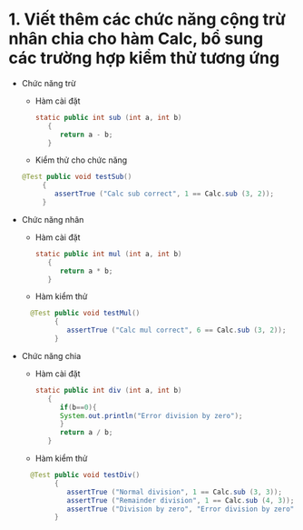 # 1. Viết thêm các chức năng cộng trừ nhân chia cho hàm Calc, bổ sung các trường hợp kiểm thử tương ứng

- Chức năng trừ
  - Hàm cài đặt
    ```java
    static public int sub (int a, int b)
       {
          return a - b;
       }
    ```
   - Kiểm thử cho chức năng
   ```java
  @Test public void testSub()
        {
           assertTrue ("Calc sub correct", 1 == Calc.sub (3, 2));
        } 
  ```
   
- Chức năng nhân
  - Hàm cài đặt
    ```java
    static public int mul (int a, int b)
       {
          return a * b;
       }
    ```
  - Hàm kiểm thử
  ```java
    @Test public void testMul()
          {
             assertTrue ("Calc mul correct", 6 == Calc.sub (3, 2));
          } 
    ```
  
- Chức năng chia
  - Hàm cài đặt
    ```java
    static public int div (int a, int b)
       {
          if(b==0){
          System.out.println("Error division by zero");
          }
          return a / b;
       }
    ```
  - Hàm kiểm thử
  ```java
    @Test public void testDiv()
          {
             assertTrue ("Normal division", 1 == Calc.sub (3, 3));
             assertTrue ("Remainder division", 1 == Calc.sub (4, 3));
             assertTrue ("Division by zero", "Error division by zero" == Calc.sub (3, 0));
          } 
    ```

